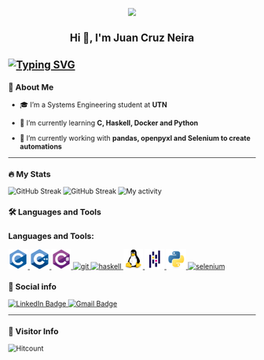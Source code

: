 <div id="header" align="center">
  <img src=https://raw.githubusercontent.com/halfrost/halfrost/master/icons/header_.png width="1000"/>
</div>

<h2 align="center">Hi 👋, I'm Juan Cruz Neira</h2>

[![Typing SVG](https://readme-typing-svg.demolab.com?font=Raleway&weight=500&size=25&pause=1000&color=1889F7&vCenter=true&width=435&lines=Welcome+to+my+GitHub+page)](https://git.io/typing-svg)
---
### 👦 About Me
- 🎓 I’m a Systems Engineering student at **UTN**

- 🌱 I’m currently learning **C, Haskell, Docker and Python**

- 🔭 I’m currently working with **pandas, openpyxl and Selenium to create automations**

--- 

### 🔥 My Stats 
![GitHub Streak](https://github-readme-stats.vercel.app/api?username=jcneira14&count_private=true&show_icons=true&theme=react)
![GitHub Streak](https://streak-stats.demolab.com/?user=jcneira14&theme=react)
![My activity](https://github-readme-activity-graph.cyclic.app/graph?username=jcneira14&theme=react-dark)
<a href="https://github.com/jcneira14/github-stats">

</a>
<!-- ![Top Langs](https://github-readme-stats.vercel.app/api/top-langs/?username=jcneira14&layout=compact&langs_count=10&theme=react) -->
<!-- ![Wakatime stats](https://github-readme-stats.vercel.app/api/wakatime?username=jcneira14&theme=react) -->


### :hammer_and_wrench: Languages and Tools 

<h3 align="left">Languages and Tools:</h3>
<p align="left"> <a href="https://www.cprogramming.com/" target="_blank" rel="noreferrer"> <img src="https://raw.githubusercontent.com/devicons/devicon/master/icons/c/c-original.svg" alt="c" width="40" height="40"/> </a> <a href="https://www.w3schools.com/cpp/" target="_blank" rel="noreferrer"> <img src="https://raw.githubusercontent.com/devicons/devicon/master/icons/cplusplus/cplusplus-original.svg" alt="cplusplus" width="40" height="40"/> </a> <a href="https://www.w3schools.com/cs/" target="_blank" rel="noreferrer"> <img src="https://raw.githubusercontent.com/devicons/devicon/master/icons/csharp/csharp-original.svg" alt="csharp" width="40" height="40"/> </a> <a href="https://git-scm.com/" target="_blank" rel="noreferrer"> <img src="https://www.vectorlogo.zone/logos/git-scm/git-scm-icon.svg" alt="git" width="40" height="40"/> </a> <a href="https://www.haskell.org/" target="_blank" rel="noreferrer"> <img src="https://upload.wikimedia.org/wikipedia/commons/1/1c/Haskell-Logo.svg" alt="haskell" width="40" height="40"/> </a> <a href="https://www.linux.org/" target="_blank" rel="noreferrer"> <img src="https://raw.githubusercontent.com/devicons/devicon/master/icons/linux/linux-original.svg" alt="linux" width="40" height="40"/> </a> <a href="https://pandas.pydata.org/" target="_blank" rel="noreferrer"> <img src="https://raw.githubusercontent.com/devicons/devicon/2ae2a900d2f041da66e950e4d48052658d850630/icons/pandas/pandas-original.svg" alt="pandas" width="40" height="40"/> </a> <a href="https://www.python.org" target="_blank" rel="noreferrer"> <img src="https://raw.githubusercontent.com/devicons/devicon/master/icons/python/python-original.svg" alt="python" width="40" height="40"/> </a> <a href="https://www.selenium.dev" target="_blank" rel="noreferrer"> <img src="https://raw.githubusercontent.com/detain/svg-logos/780f25886640cef088af994181646db2f6b1a3f8/svg/selenium-logo.svg" alt="selenium" width="40" height="40"/> </a> </p>

### 🔗 Social info

<div id="badges">
    <a href="https://www.linkedin.com/in/juancruzneira/">
    <img src="https://img.shields.io/badge/LinkedIn-blue?style=for-the-badge&logo=linkedin&logoColor=white" alt="LinkedIn Badge"/>
    </a>
    <a href="https://mail.google.com/mail/u/0/?fs=1&tf=cm&to=juancruzneira@gmail.com">
    <img src="https://img.shields.io/badge/Gmail-D14836?style=for-the-badge&logo=gmail&logoColor=white" alt="Gmail Badge"/>
    </a>
</div>

---

### 👀 Visitor Info

![Hitcount](https://komarev.com/ghpvc/?username=jcneira14&color=57bcd9)
